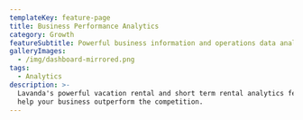 ```yaml
---
templateKey: feature-page
title: Business Performance Analytics
category: Growth
featureSubtitle: Powerful business information and operations data analysis to help you make the right decisions for your business.
galleryImages:
  - /img/dashboard-mirrored.png
tags:
  - Analytics
description: >-
  Lavanda's powerful vacation rental and short term rental analytics features
  help your business outperform the competition.
---
```

